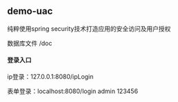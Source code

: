 ## demo-uac

纯粹使用spring security技术打造应用的安全访问及用户授权

数据库文件 /doc

#### 登录入口

ip登录：127.0.0.1:8080/ipLogin

表单登录：localhost:8080/login admin 123456
